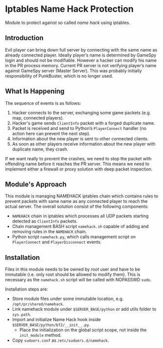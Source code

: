 # Iptables Name Hack Protection

Module to protect against so called *name hack* using iptables.

## Introduction

Evil player can bring down full server by connecting with the same name as already connected player. Ideally player’s name is determined by GameSpy login and should not be modifiable. However a hacker can modify his name in the PR process memory.
Current PR server is not verifying player’s name against GameSpy server (Master Server). This was probably initially responsibility of PunkBuster, which is no longer used.

## What Is Happening

The sequence of events is as follows:

1. Hacker connects to the server, exchanging some game packets (e.g. map, connected players).
2. Hacker's game sends `ClientInfo` packet with a forged duplicate name.
3. Packet is received and send to Python’s `PlayerConnect` handler (no action here can prevent the next step).
4. Information about the new player is sent to other connected clients.
5. As soon as other players receive information about the new player with duplicate name, they crash.

If we want really to prevent the crashes, we need to stop the packet with offending name before it reaches the PR server. This means we need to implement either a firewall or proxy solution with deep packet inspection.

## Module's Approach

This module is managing NAMEHACK iptables chain which contains rules to prevent packets with same name as any connected player to reach the actual server. The overall solution consist of the following components:

* `NAMEHACK` chain in iptables which processes all UDP packets starting detected as `ClientInfo` packets.
* Chain management BASH script `namehack.sh` capable of adding and removing rules in the `NAMEHACK` chain.
* Python script `namehack.py`, which calls management script on `PlayerConnect` and `PlayerDisconnect` events.

## Installation

Files in this module needs to be owned by *root* user and have to be immutable (i.e. only root should be allowed to modify them). This is necessary as the `namehack.sh` script will be called with NOPASSWD `sudo`.

Installation steps are:

* Store module files under some immutable location, e.g. `/opt/pr/shared/namehack`.
* Link namehack module under `$SERVER_BASE/python` or add utils folder to `sys.path`.
* Import and initialize Name Hack hook inside `$SERVER_BASE/python/bf2/__init__.py`.
   * Place the initialization on the global script scope, not inside the `init_module` method.
* Copy `sudoers.conf` as `/etc/sudoers.d/namehack`.

